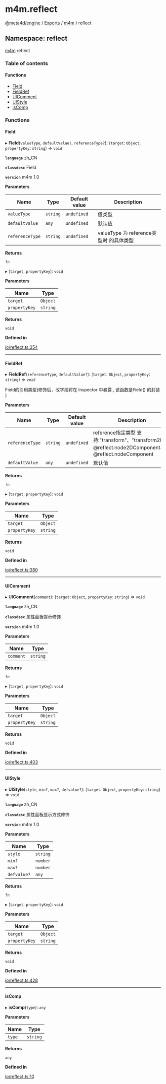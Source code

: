 # m4m.reflect

[@meta4d/engine](../) / [Exports](./) / [m4m](m4m.md) / reflect

## Namespace: reflect

[m4m](m4m.md).reflect

### Table of contents

#### Functions

* [Field](m4m.reflect.md#field)
* [FieldRef](m4m.reflect.md#fieldref)
* [UIComment](m4m.reflect.md#uicomment)
* [UIStyle](m4m.reflect.md#uistyle)
* [isComp](m4m.reflect.md#iscomp)

### Functions

#### Field

▸ **Field**(`valueType`, `defaultValue?`, `referenceType?`): (`target`: `Object`, `propertyKey`: `string`) => `void`

**`language`** zh\_CN

**`classdesc`** Field

**`version`** m4m 1.0

**Parameters**

| Name            | Type     | Default value | Description                    |
| --------------- | -------- | ------------- | ------------------------------ |
| `valueType`     | `string` | `undefined`   | 值类型                            |
| `defaultValue`  | `any`    | `undefined`   | 默认值                            |
| `referenceType` | `string` | `undefined`   | valueType 为 reference类型时 的具体类型 |

**Returns**

`fn`

▸ (`target`, `propertyKey`): `void`

**Parameters**

| Name          | Type     |
| ------------- | -------- |
| `target`      | `Object` |
| `propertyKey` | `string` |

**Returns**

`void`

**Defined in**

[io/reflect.ts:354](https://github.com/meta4d-me/meta4d-engine/blob/cf6bfe6/src/io/reflect.ts#L354)

***

#### FieldRef

▸ **FieldRef**(`referenceType`, `defaultValue?`): (`target`: `Object`, `propertyKey`: `string`) => `void`

Field的引用类型(修饰后，改字段将在 Inspector 中暴露 , 该函数是Field() 的封装 )

**Parameters**

| Name            | Type     | Default value | Description                                                                                |
| --------------- | -------- | ------------- | ------------------------------------------------------------------------------------------ |
| `referenceType` | `string` | `undefined`   | reference指定类型 支持:"transform"、"transform2D"、@reflect.node2DComponent、@reflect.nodeComponent |
| `defaultValue`  | `any`    | `undefined`   | 默认值                                                                                        |

**Returns**

`fn`

▸ (`target`, `propertyKey`): `void`

**Parameters**

| Name          | Type     |
| ------------- | -------- |
| `target`      | `Object` |
| `propertyKey` | `string` |

**Returns**

`void`

**Defined in**

[io/reflect.ts:380](https://github.com/meta4d-me/meta4d-engine/blob/cf6bfe6/src/io/reflect.ts#L380)

***

#### UIComment

▸ **UIComment**(`comment`): (`target`: `Object`, `propertyKey`: `string`) => `void`

**`language`** zh\_CN

**`classdesc`** 属性面板提示修饰

**`version`** m4m 1.0

**Parameters**

| Name      | Type     |
| --------- | -------- |
| `comment` | `string` |

**Returns**

`fn`

▸ (`target`, `propertyKey`): `void`

**Parameters**

| Name          | Type     |
| ------------- | -------- |
| `target`      | `Object` |
| `propertyKey` | `string` |

**Returns**

`void`

**Defined in**

[io/reflect.ts:403](https://github.com/meta4d-me/meta4d-engine/blob/cf6bfe6/src/io/reflect.ts#L403)

***

#### UIStyle

▸ **UIStyle**(`style`, `min?`, `max?`, `defvalue?`): (`target`: `Object`, `propertyKey`: `string`) => `void`

**`language`** zh\_CN

**`classdesc`** 属性面板显示方式修饰

**`version`** m4m 1.0

**Parameters**

| Name        | Type     |
| ----------- | -------- |
| `style`     | `string` |
| `min?`      | `number` |
| `max?`      | `number` |
| `defvalue?` | `any`    |

**Returns**

`fn`

▸ (`target`, `propertyKey`): `void`

**Parameters**

| Name          | Type     |
| ------------- | -------- |
| `target`      | `Object` |
| `propertyKey` | `string` |

**Returns**

`void`

**Defined in**

[io/reflect.ts:428](https://github.com/meta4d-me/meta4d-engine/blob/cf6bfe6/src/io/reflect.ts#L428)

***

#### isComp

▸ **isComp**(`type`): `any`

**Parameters**

| Name   | Type     |
| ------ | -------- |
| `type` | `string` |

**Returns**

`any`

**Defined in**

[io/reflect.ts:10](https://github.com/meta4d-me/meta4d-engine/blob/cf6bfe6/src/io/reflect.ts#L10)
